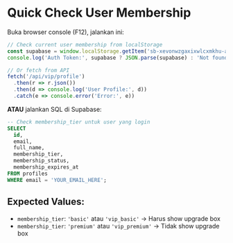 # Quick Check User Membership

Buka browser console (F12), jalankan ini:

```javascript
// Check current user membership from localStorage
const supabase = window.localStorage.getItem('sb-xevonwzgaxixwlcxmkhu-auth-token')
console.log('Auth Token:', supabase ? JSON.parse(supabase) : 'Not found')

// Or fetch from API
fetch('/api/vip/profile')
  .then(r => r.json())
  .then(d => console.log('User Profile:', d))
  .catch(e => console.error('Error:', e))
```

**ATAU** jalankan SQL di Supabase:

```sql
-- Check membership_tier untuk user yang login
SELECT 
  id, 
  email, 
  full_name,
  membership_tier,
  membership_status,
  membership_expires_at
FROM profiles 
WHERE email = 'YOUR_EMAIL_HERE';
```

## Expected Values:
- `membership_tier`: `'basic'` atau `'vip_basic'` → Harus show upgrade box
- `membership_tier`: `'premium'` atau `'vip_premium'` → Tidak show upgrade box
